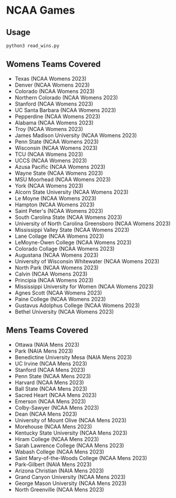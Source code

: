 # NCAA Games



## Usage
```python
python3 read_wins.py
```

## Womens Teams Covered
- Texas (NCAA Womens 2023)
- Denver (NCAA Womens 2023)
- Colorado (NCAA Womens 2023)
- Northern Colorado (NCAA Womens 2023)
- Stanford (NCAA Womens 2023)
- UC Santa Barbara (NCAA Womens 2023)
- Pepperdine (NCAA Womens 2023)
- Alabama (NCAA Womens 2023)
- Troy (NCAA Womens 2023)
- James Madison University (NCAA Womens 2023)
- Penn State (NCAA Womens 2023)
- Wisconsin (NCAA Womens 2023)
- TCU (NCAA Womens 2023)
- UCCS (NCAA Womens 2023)
- Azusa Pacific (NCAA Womens 2023)
- Wayne State (NCAA Womens 2023)
- MSU Moorhead (NCAA Womens 2023)
- York (NCAA Womens 2023)
- Alcorn State University (NCAA Womens 2023)
- Le Moyne (NCAA Womens 2023)
- Hampton (NCAA Womens 2023)
- Saint Peter's (NCAA Womens 2023)
- South Carolina State (NCAA Womens 2023)
- University of North Carolina Greensboro (NCAA Womens 2023)
- Mississippi Valley State (NCAA Womens 2023)
- Lane Collage (NCAA Womens 2023)
- LeMoyne-Owen College (NCAA Womens 2023)
- Colorado Collage (NCAA Womens 2023)
- Augustana (NCAA Womens 2023)
- University of Wisconsin Whitewater (NCAA Womens 2023)
- North Park (NCAA Womens 2023)
- Calvin (NCAA Womens 2023)
- Principia (NCAA Womens 2023)
- Mississippi University for Women (NCAA Womens 2023)
- Agnes Scott (NCAA Womens 2023)
- Paine College (NCAA Womens 2023)
- Gustavus Adolphus College (NCAA Womens 2023)
- Bethel University (NCAA Womens 2023)

## Mens Teams Covered
- Ottawa (NAIA Mens 2023)
- Park (NAIA Mens 2023)
- Benedictine University Mesa (NAIA Mens 2023)
- UC Irvine (NCAA Mens 2023)
- Stanford (NCAA Mens 2023) 
- Penn State (NCAA Mens 2023)
- Harvard (NCAA Mens 2023)
- Ball State (NCAA Mens 2023)
- Sacred Heart (NCAA Mens 2023)
- Emerson (NCAA Mens 2023)
- Colby-Sawyer (NCAA Mens 2023)
- Dean (NCAA Mens 2023)
- University of Mount Olive (NCAA Mens 2023)
- Morehouse (NCAA Mens 2023)
- Kentucky State University (NCAA Mens 2023)
- Hiram College (NCAA Mens 2023)
- Sarah Lawrence College (NCAA Mens 2023)
- Wabash College (NCAA Mens 2023)
- Saint Mary-of-the-Woods College (NCAA Mens 2023)
- Park-Gilbert (NAIA Mens 2023)
- Arizona Christian (NAIA Mens 2023)
- Grand Canyon University (NCAA Mens 2023)
- George Mason University (NCAA Mens 2023)
- North Greenville (NCAA Mens 2023)
